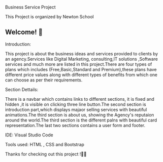Business Service Project

This Project is organized by Newton School
 
## Welcome! 👋

Introduction:

This project is about the business ideas and services provided to clients by an agency.Services like Digital Marketing, consulting,IT solutions ,Software services and
much more are listed in this project.There are four types of plans which includes (Free,Basic,Standard and Premium),these plans have different price values along with 
different types of benefits from which one can choose as per their requirements.

Section Dettails:

There is a navbar which contains links to different sections, it is fixed and hidden ,it is visible on clicking three line button.The second section is introduction 
part,which displays majaor selling services with beautiful animations.The third section is about us, showing the Agency's reputaion around the world.The third section 
is the different palns with beautiful card representation.The last two sections contains a user form and  footer.


IDE: Visual Studio Code 

Tools used: HTML , CSS  and Bootstrap 

Thanks for checking out this project !👋👋
